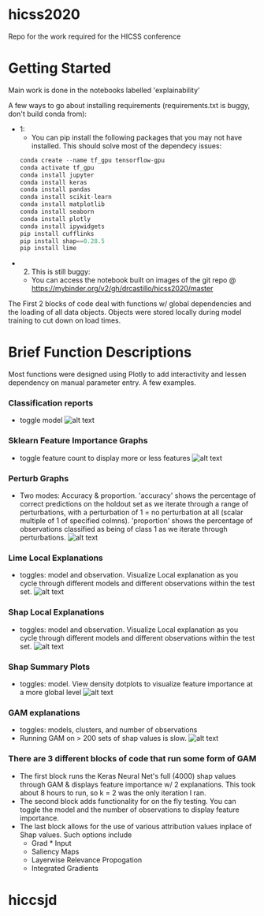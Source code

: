 # hicss2020
Repo for the work required for the HICSS conference

# Getting Started
Main work is done in the notebooks labelled 'explainability'

A few ways to go about installing requirements (requirements.txt is buggy, don't build conda from):

- 1:
  - You can pip install the following packages that you may not have installed. This should solve most of the dependecy issues:
  ```python
  conda create --name tf_gpu tensorflow-gpu
  conda activate tf_gpu
  conda install jupyter
  conda install keras
  conda install pandas
  conda install scikit-learn
  conda install matplotlib
  conda install seaborn
  conda install plotly
  conda install ipywidgets
  pip install cufflinks
  pip install shap==0.28.5
  pip install lime

  ```
- 2. This is still buggy:
    - You can access the notebook built on images of the git repo @ https://mybinder.org/v2/gh/drcastillo/hicss2020/master



The First 2 blocks of code deal with functions w/ global dependencies and the loading of all data objects.
Objects were stored locally during model training to cut down on load times.

# Brief Function Descriptions
Most functions were designed using Plotly to add interactivity and lessen dependency on manual parameter entry.
A few examples.
### Classification reports
- toggle model
![alt text](https://github.com/drcastillo/hicss2020/blob/master/images/classreport_jpg.PNG "Logo Title Text 1")

### Sklearn Feature Importance Graphs
  - toggle feature count to display more or less features
  ![alt text](https://github.com/drcastillo/hicss2020/blob/master/images/sklearnfeatimp_jpg.PNG "Logo Title Text 1")

### Perturb Graphs
  - Two modes: Accuracy & proportion.
    'accuracy' shows the percentage of correct predictions on the holdout set as we iterate through a range of perturbations,
    with a perturbation of 1 = no perturbation at all (scalar multiple of 1 of specified colmns).
    'proportion' shows the percentage of observations classified as being of class 1 as we iterate through perturbations.
  ![alt text](https://github.com/drcastillo/hicss2020/blob/master/images/pert_graph_2.jpg "Logo Title Text 1")  

### Lime Local Explanations
  - toggles: model and observation. Visualize Local explanation as you cycle through different models and different observations within the test set.
  ![alt text](https://github.com/drcastillo/hicss2020/blob/master/images/lime_local.jpg "Logo Title Text 1")  

### Shap Local Explanations
  - toggles: model and observation. Visualize Local explanation as you cycle through different models and different observations within the test set.
  ![alt text](https://github.com/drcastillo/hicss2020/blob/master/images/shap_local.jpg "Logo Title Text 1")  

### Shap Summary Plots
  - toggles: model. View density dotplots to visualize feature importance at a more global level
  ![alt text](https://github.com/drcastillo/hicss2020/blob/master/images/shap_summary.jpg "Logo Title Text 1")  

### GAM explanations
  - toggles: models, clusters, and number of observations
  - Running GAM on > 200 sets of shap values is slow.
  ![alt text](https://github.com/drcastillo/hicss2020/blob/master/images/gam_jpg.PNG "Logo Title Text 1")  

### There are 3 different blocks of code that run some form of GAM
  - The first block runs the Keras Neural Net's full (4000) shap values through GAM & displays feature importance w/ 2 explanations.
      This took about 8 hours to run, so k = 2 was the only iteration I ran.
  - The second block adds functionality for on the fly testing. You can toggle the model and the number of observations to display feature importance.
  - The last block allows for the use of various attribution values inplace of Shap values. Such options include
    - Grad * Input
    - Saliency Maps
    - Layerwise Relevance Propogation
    - Integrated Gradients
# hiccsjd
